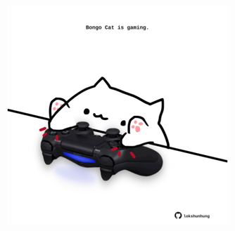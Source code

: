 <!-- built at 02/05/2021, 21:01:42 UTC -->
<p align="center">
  <img width="500" height="500" src="./ReadmeImage.svg">
</p>
